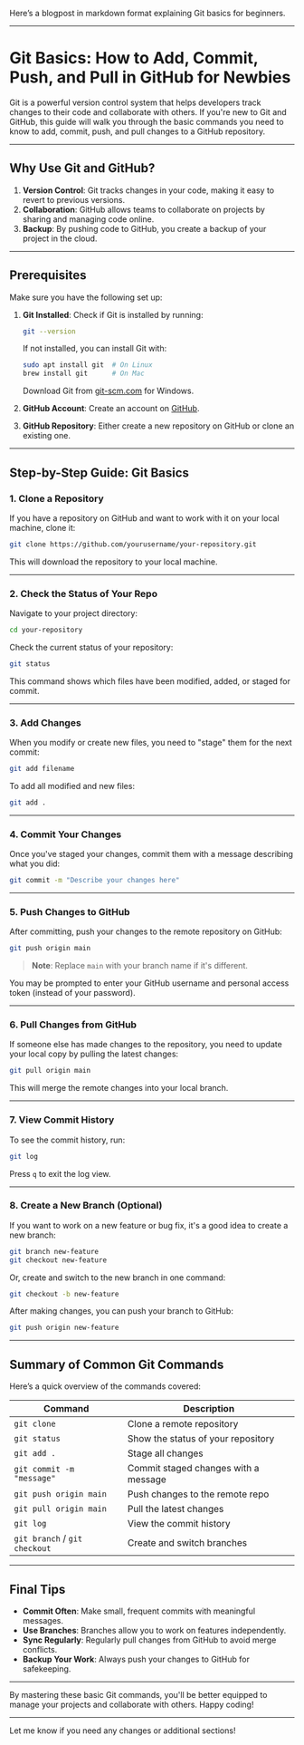 Here’s a blogpost in markdown format explaining Git basics for beginners.

---

# Git Basics: How to Add, Commit, Push, and Pull in GitHub for Newbies

Git is a powerful version control system that helps developers track changes to their code and collaborate with others. If you're new to Git and GitHub, this guide will walk you through the basic commands you need to know to add, commit, push, and pull changes to a GitHub repository.

---

## Why Use Git and GitHub?

1. **Version Control**: Git tracks changes in your code, making it easy to revert to previous versions.
2. **Collaboration**: GitHub allows teams to collaborate on projects by sharing and managing code online.
3. **Backup**: By pushing code to GitHub, you create a backup of your project in the cloud.

---

## Prerequisites

Make sure you have the following set up:
1. **Git Installed**: Check if Git is installed by running:
   ```bash
   git --version
   ```
   If not installed, you can install Git with:
   ```bash
   sudo apt install git  # On Linux
   brew install git      # On Mac
   ```
   Download Git from [git-scm.com](https://git-scm.com) for Windows.

2. **GitHub Account**: Create an account on [GitHub](https://github.com).

3. **GitHub Repository**: Either create a new repository on GitHub or clone an existing one.

---

## Step-by-Step Guide: Git Basics

### 1. **Clone a Repository**

If you have a repository on GitHub and want to work with it on your local machine, clone it:
```bash
git clone https://github.com/yourusername/your-repository.git
```
This will download the repository to your local machine.

---

### 2. **Check the Status of Your Repo**

Navigate to your project directory:
```bash
cd your-repository
```
Check the current status of your repository:
```bash
git status
```
This command shows which files have been modified, added, or staged for commit.

---

### 3. **Add Changes**

When you modify or create new files, you need to "stage" them for the next commit:
```bash
git add filename
```
To add all modified and new files:
```bash
git add .
```

---

### 4. **Commit Your Changes**

Once you've staged your changes, commit them with a message describing what you did:
```bash
git commit -m "Describe your changes here"
```

---

### 5. **Push Changes to GitHub**

After committing, push your changes to the remote repository on GitHub:
```bash
git push origin main
```
> **Note**: Replace `main` with your branch name if it's different.

You may be prompted to enter your GitHub username and personal access token (instead of your password).

---

### 6. **Pull Changes from GitHub**

If someone else has made changes to the repository, you need to update your local copy by pulling the latest changes:
```bash
git pull origin main
```
This will merge the remote changes into your local branch.

---

### 7. **View Commit History**

To see the commit history, run:
```bash
git log
```
Press `q` to exit the log view.

---

### 8. **Create a New Branch (Optional)**

If you want to work on a new feature or bug fix, it's a good idea to create a new branch:
```bash
git branch new-feature
git checkout new-feature
```
Or, create and switch to the new branch in one command:
```bash
git checkout -b new-feature
```

After making changes, you can push your branch to GitHub:
```bash
git push origin new-feature
```

---

## Summary of Common Git Commands

Here’s a quick overview of the commands covered:

| Command                      | Description                          |
|------------------------------|--------------------------------------|
| `git clone`                  | Clone a remote repository            |
| `git status`                 | Show the status of your repository   |
| `git add .`                  | Stage all changes                    |
| `git commit -m "message"`    | Commit staged changes with a message |
| `git push origin main`       | Push changes to the remote repo      |
| `git pull origin main`       | Pull the latest changes              |
| `git log`                    | View the commit history              |
| `git branch` / `git checkout`| Create and switch branches           |

---

## Final Tips

- **Commit Often**: Make small, frequent commits with meaningful messages.
- **Use Branches**: Branches allow you to work on features independently.
- **Sync Regularly**: Regularly pull changes from GitHub to avoid merge conflicts.
- **Backup Your Work**: Always push your changes to GitHub for safekeeping.

---

By mastering these basic Git commands, you'll be better equipped to manage your projects and collaborate with others. Happy coding!

---

Let me know if you need any changes or additional sections!